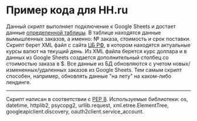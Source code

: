 # Пример кода для HH.ru
Данный скрипт выполняет подключение к Google Sheets и достает данные [определенной таблицы](https://docs.google.com/spreadsheets/d/1dc4FUHfKT3qoD0qzNNWRhT-CvsHDrjJqRFNTKkjUwFI). В таблице находятся данные вымышленных заказов, а именно: № заказа, стоимость и срок поставки. Скрипт берет XML файл с сайта [ЦБ РФ](https://www.cbr.ru/scripts/XML_daily.asp), в котором находятся актуальные курсы валют на текущий день. Из XML файла берется курс доллара и в данных из Google Sheets создается дополнительный столбец со стоимостью заказа в $. Все данные из БД обновляются с учетом новых/измененных/удаленных заказов из Google Sheets. Тем самым скрипт способен, например, обновлять данные "на лету" на каком-либо лендинге.
____
Скрипт написан в соответствии с [PEP 8](https://pep8.org/). Используемые библиотеки: os, datetime, httplib2, psycopg2, urllib.request, xml.etree.ElementTree, googleapiclient.discovery, oauth2client.service_account.
